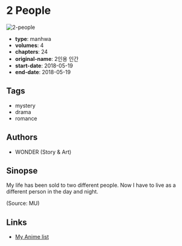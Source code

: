 # 2 People

![2-people](https://cdn.myanimelist.net/images/manga/3/248365.jpg)

-   **type**: manhwa
-   **volumes**: 4
-   **chapters**: 24
-   **original-name**: 2인용 인간
-   **start-date**: 2018-05-19
-   **end-date**: 2018-05-19

## Tags

-   mystery
-   drama
-   romance

## Authors

-   WONDER (Story & Art)

## Sinopse

My life has been sold to two different people. Now I have to live as a different person in the day and night.

(Source: MU)

## Links

-   [My Anime list](https://myanimelist.net/manga/138885/2_People)
